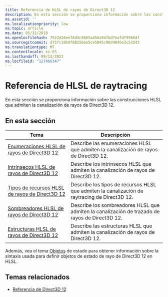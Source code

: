```yaml
---
title: Referencia de HLSL de rayos de Direct3D 12
description: En esta sección se proporciona información sobre las construcciones HLSL que admiten la canalización de rayos de Direct3D 12.
ms.assetid: ''
ms.localizationpriority: low
ms.topic: article
ms.date: 05/31/2018
ms.openlocfilehash: 7522d26eef8d3c9865a456a94fbd7eafdf99604f
ms.sourcegitcommit: d75fc10b9f0825bbe5ce5045c90d4045e3c53243
ms.translationtype: MT
ms.contentlocale: es-ES
ms.lasthandoff: 09/13/2021
ms.locfileid: "127466347"
---
```

# <a name="raytracing-hlsl-reference"></a>Referencia de HLSL de raytracing

En esta sección se proporciona información sobre las construcciones HLSL que admiten la canalización de rayos de Direct3D 12.

## <a name="in-this-section"></a>En esta sección

| Tema | Descripción |
|-|-|
| [Enumeraciones HLSL de rayos de Direct3D 12](direct3d-12-raytracing-hlsl-enumerations.md) | Describe las enumeraciones HLSL que admiten la canalización de rayos de Direct3D 12.  |
| [Intrínsecos HLSL de rayos de Direct3D 12](direct3d-12-raytracing-hlsl-intrinsics.md) | Describe los intrínsecos HLSL que admiten la canalización de rayos de Direct3D 12. |
| [Tipos de recursos HLSL de rayos de Direct3D 12](direct3d-12-raytracing-hlsl-resource-types.md) | Describe los tipos de recursos HLSL que admiten la canalización de raytracing de Direct3D 12. |
| [Sombreadores HLSL de rayos de Direct3D 12](direct3d-12-raytracing-hlsl-shaders.md) | Describe los sombreadores HLSL que admiten la canalización de trazado de rayos de Direct3D 12. |
| [Estructuras HLSL de rayos de Direct3D 12](direct3d-12-raytracing-hlsl-structures.md) | Describe las estructuras HLSL que admiten la canalización de rayos de Direct3D 12. |

Además, vea el tema [Objetos](../direct3dhlsl/dx-graphics-hlsl-state-object.md) de estado para obtener información sobre la sintaxis usada para definir objetos de estado de rayo de Direct3D 12 en HLSL.

## <a name="related-topics"></a>Temas relacionados

* [Referencia de Direct3D 12](direct3d-12-reference.md)